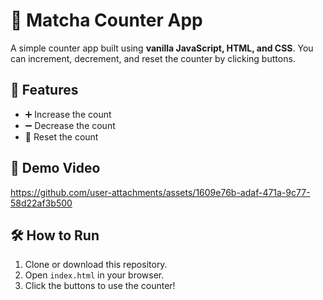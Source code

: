 # 🧮 Matcha Counter App

A simple counter app built using **vanilla JavaScript, HTML, and CSS**. You can increment, decrement, and reset the counter by clicking buttons.

## 🚀 Features

- ➕ Increase the count
- ➖ Decrease the count
- 🔁 Reset the count

## 🎥 Demo Video

https://github.com/user-attachments/assets/1609e76b-adaf-471a-9c77-58d22af3b500

## 🛠 How to Run

1. Clone or download this repository.
2. Open `index.html` in your browser.
3. Click the buttons to use the counter!



